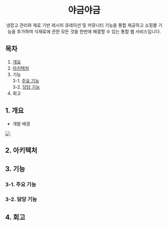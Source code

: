 <div align=center><h1>야금야금</h1>
냉장고 관리와 재료 기반 레시피 큐레이션 및 커뮤니티 기능을 통합 제공하고 쇼핑몰 기능을 추가하여 식재료에 관한 모든 것을 한번에 해결할 수 있는 통합 웹 서비스입니다.</div>

## 목차
1. [개요](#1.-개요)
2. [아키텍처](#2.-아키텍처)
3. 기능 <br>
   3-1. [주요 기능](#3-1.-주요-기능) <br>
   3-2. [담당 기능](#3-2.-담당-기능)
4. 회고


## 1. 개요
- 개발 배경
<img src="https://github.com/comiraioi/Project_YagumYagum/assets/134984755/4a0a6a4f-22f3-4af4-8191-96113dda0492">

## 2. 아키텍처

## 3. 기능
### 3-1. 주요 기능
### 3-2. 담당 기능

## 4. 회고
